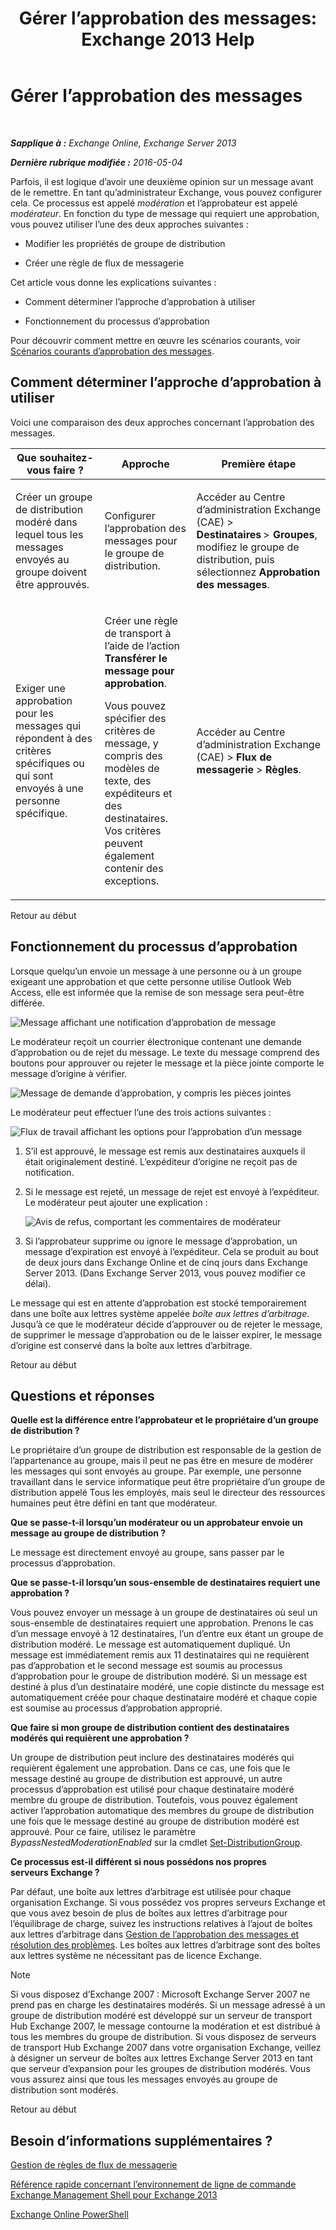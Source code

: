 ﻿---
title: 'Gérer l’approbation des messages: Exchange 2013 Help'
TOCTitle: Gérer l’approbation des messages
ms:assetid: 43a89f71-8002-4cb0-b3c8-1c2b2597f227
ms:mtpsurl: https://technet.microsoft.com/fr-fr/library/Dd297936(v=EXCHG.150)
ms:contentKeyID: 50477999
ms.date: 04/24/2018
mtps_version: v=EXCHG.150
ms.translationtype: HT
---

# Gérer l’approbation des messages

 

_**Sapplique à :** Exchange Online, Exchange Server 2013_

_**Dernière rubrique modifiée :** 2016-05-04_

Parfois, il est logique d’avoir une deuxième opinion sur un message avant de le remettre. En tant qu’administrateur Exchange, vous pouvez configurer cela. Ce processus est appelé *modération* et l’approbateur est appelé *modérateur*. En fonction du type de message qui requiert une approbation, vous pouvez utiliser l’une des deux approches suivantes :

  - Modifier les propriétés de groupe de distribution

  - Créer une règle de flux de messagerie

Cet article vous donne les explications suivantes :

  - Comment déterminer l’approche d’approbation à utiliser

  - Fonctionnement du processus d’approbation

Pour découvrir comment mettre en œuvre les scénarios courants, voir [Scénarios courants d’approbation des messages](common-message-approval-scenarios-exchange-2013-help.md).

## Comment déterminer l’approche d’approbation à utiliser

Voici une comparaison des deux approches concernant l’approbation des messages.


<table>
<colgroup>
<col style="width: 33%" />
<col style="width: 33%" />
<col style="width: 33%" />
</colgroup>
<thead>
<tr class="header">
<th>Que souhaitez-vous faire ?</th>
<th>Approche</th>
<th>Première étape</th>
</tr>
</thead>
<tbody>
<tr class="odd">
<td><p>Créer un groupe de distribution modéré dans lequel tous les messages envoyés au groupe doivent être approuvés.</p></td>
<td><p>Configurer l’approbation des messages pour le groupe de distribution.</p></td>
<td><p>Accéder au Centre d’administration Exchange (CAE) &gt; <strong>Destinataires</strong> &gt; <strong> Groupes</strong>, modifiez le groupe de distribution, puis sélectionnez <strong>Approbation des messages</strong>.</p></td>
</tr>
<tr class="even">
<td><p>Exiger une approbation pour les messages qui répondent à des critères spécifiques ou qui sont envoyés à une personne spécifique.</p></td>
<td><p>Créer une règle de transport à l’aide de l’action <strong>Transférer le message pour approbation</strong>.</p>
<p>Vous pouvez spécifier des critères de message, y compris des modèles de texte, des expéditeurs et des destinataires. Vos critères peuvent également contenir des exceptions.</p></td>
<td><p>Accéder au Centre d’administration Exchange (CAE) &gt; <strong>Flux de messagerie</strong> &gt; <strong>Règles</strong>.</p></td>
</tr>
</tbody>
</table>


Retour au début

## Fonctionnement du processus d’approbation

Lorsque quelqu’un envoie un message à une personne ou à un groupe exigeant une approbation et que cette personne utilise Outlook Web Access, elle est informée que la remise de son message sera peut-être différée.

![Message affichant une notification d’approbation de message](images/Dd297936.80e2e5f1-0a1e-4c37-9076-794581155405(EXCHG.150).png "Message affichant une notification d’approbation de message")

Le modérateur reçoit un courrier électronique contenant une demande d’approbation ou de rejet du message. Le texte du message comprend des boutons pour approuver ou rejeter le message et la pièce jointe comporte le message d’origine à vérifier.

![Message de demande d’approbation, y compris les pièces jointes](images/Dd297936.bf517f5a-b10e-40df-a48a-403b395b5962(EXCHG.150).png "Message de demande d’approbation, y compris les pièces jointes")

Le modérateur peut effectuer l’une des trois actions suivantes :

![Flux de travail affichant les options pour l’approbation d’un message](images/Dd297936.dc7a6ca9-c67d-487a-8713-4d628e07f4b3(EXCHG.150).png "Flux de travail affichant les options pour l’approbation d’un message")

1.  S’il est approuvé, le message est remis aux destinataires auxquels il était originalement destiné. L’expéditeur d’origine ne reçoit pas de notification.

2.  Si le message est rejeté, un message de rejet est envoyé à l’expéditeur. Le modérateur peut ajouter une explication :
    
    ![Avis de refus, comportant les commentaires de modérateur](images/Dd297936.a663d36a-c67d-4155-b8f6-4b5dc8e105d9(EXCHG.150).png "Avis de refus, comportant les commentaires de modérateur")  

3.  Si l’approbateur supprime ou ignore le message d’approbation, un message d’expiration est envoyé à l’expéditeur. Cela se produit au bout de deux jours dans Exchange Online et de cinq jours dans Exchange Server 2013. (Dans Exchange Server 2013, vous pouvez modifier ce délai).

Le message qui est en attente d’approbation est stocké temporairement dans une boîte aux lettres système appelée *boîte aux lettres d’arbitrage*. Jusqu’à ce que le modérateur décide d’approuver ou de rejeter le message, de supprimer le message d’approbation ou de le laisser expirer, le message d’origine est conservé dans la boîte aux lettres d’arbitrage.

Retour au début

## Questions et réponses

**Quelle est la différence entre l’approbateur et le propriétaire d’un groupe de distribution ?**

Le propriétaire d’un groupe de distribution est responsable de la gestion de l’appartenance au groupe, mais il peut ne pas être en mesure de modérer les messages qui sont envoyés au groupe. Par exemple, une personne travaillant dans le service informatique peut être propriétaire d’un groupe de distribution appelé Tous les employés, mais seul le directeur des ressources humaines peut être défini en tant que modérateur.

**Que se passe-t-il lorsqu’un modérateur ou un approbateur envoie un message au groupe de distribution ?**

Le message est directement envoyé au groupe, sans passer par le processus d’approbation.

**Que se passe-t-il lorsqu’un sous-ensemble de destinataires requiert une approbation ?**

Vous pouvez envoyer un message à un groupe de destinataires où seul un sous-ensemble de destinataires requiert une approbation. Prenons le cas d’un message envoyé à 12 destinataires, l’un d’entre eux étant un groupe de distribution modéré. Le message est automatiquement dupliqué. Un message est immédiatement remis aux 11 destinataires qui ne requièrent pas d’approbation et le second message est soumis au processus d’approbation pour le groupe de distribution modéré. Si un message est destiné à plus d’un destinataire modéré, une copie distincte du message est automatiquement créée pour chaque destinataire modéré et chaque copie est soumise au processus d’approbation approprié.

**Que faire si mon groupe de distribution contient des destinataires modérés qui requièrent une approbation ?**

Un groupe de distribution peut inclure des destinataires modérés qui requièrent également une approbation. Dans ce cas, une fois que le message destiné au groupe de distribution est approuvé, un autre processus d’approbation est utilisé pour chaque destinataire modéré membre du groupe de distribution. Toutefois, vous pouvez également activer l’approbation automatique des membres du groupe de distribution une fois que le message destiné au groupe de distribution modéré est approuvé. Pour ce faire, utilisez le paramètre *BypassNestedModerationEnabled* sur la cmdlet [Set-DistributionGroup](https://technet.microsoft.com/fr-fr/library/bb124955\(v=exchg.150\)).

**Ce processus est-il différent si nous possédons nos propres serveurs Exchange ?**

Par défaut, une boîte aux lettres d’arbitrage est utilisée pour chaque organisation Exchange. Si vous possédez vos propres serveurs Exchange et que vous avez besoin de plus de boîtes aux lettres d’arbitrage pour l’équilibrage de charge, suivez les instructions relatives à l’ajout de boîtes aux lettres d’arbitrage dans [Gestion de l’approbation des messages et résolution des problèmes](manage-and-troubleshoot-message-approval-exchange-2013-help.md). Les boîtes aux lettres d’arbitrage sont des boîtes aux lettres système ne nécessitant pas de licence Exchange.

> [!NOTE]
> Si vous disposez d’Exchange 2007 : Microsoft Exchange Server 2007 ne prend pas en charge les destinataires modérés. Si un message adressé à un groupe de distribution modéré est développé sur un serveur de transport Hub Exchange 2007, le message contourne la modération et est distribué à tous les membres du groupe de distribution. Si vous disposez de serveurs de transport Hub Exchange 2007 dans votre organisation Exchange, veillez à désigner un serveur de boîtes aux lettres Exchange Server 2013 en tant que serveur d’expansion pour les groupes de distribution modérés. Vous vous assurez ainsi que tous les messages envoyés au groupe de distribution sont modérés.


Retour au début

## Besoin d’informations supplémentaires ?

[Gestion de règles de flux de messagerie](manage-mail-flow-rules-exchange-2013-help.md)

[Référence rapide concernant l’environnement de ligne de commande Exchange Management Shell pour Exchange 2013](exchange-management-shell-quick-reference-for-exchange-2013-exchange-2013-help.md)

[Exchange Online PowerShell](https://technet.microsoft.com/fr-fr/library/jj200677\(v=exchg.150\))

